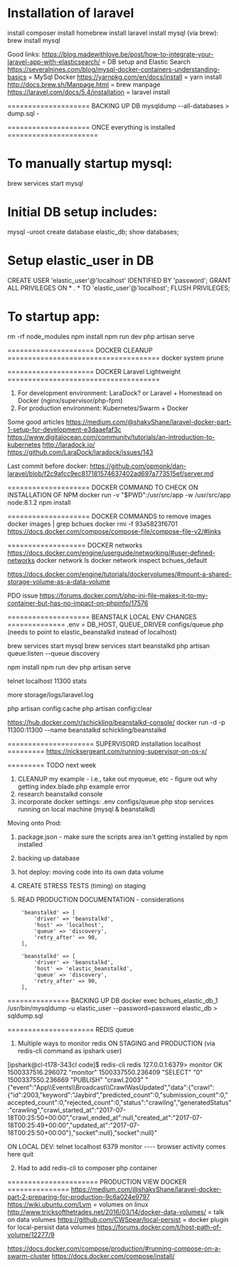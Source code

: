 # Installation of laravel
install composer
install homebrew
install laravel
install mysql (via brew): brew install mysql

Good links:
https://blog.madewithlove.be/post/how-to-integrate-your-laravel-app-with-elasticsearch/ = DB setup and Elastic Search
https://severalnines.com/blog/mysql-docker-containers-understanding-basics = MySql Docker
https://yarnpkg.com/en/docs/install = yarn install
http://docs.brew.sh/Manpage.html = brew manpage
https://laravel.com/docs/5.4/installation = laravel install

==================== BACKING UP DB
mysqldump --all-databases > dump.sql -


==================== ONCE everything is installed ======================

# To manually startup mysql:
brew services start mysql

# Initial DB setup includes:
mysql -uroot
create database elastic_db;
show databases;

# Setup elastic_user in DB
CREATE USER 'elastic_user'@'localhost' IDENTIFIED BY 'password';
GRANT ALL PRIVILEGES ON * . * TO 'elastic_user'@'localhost';
FLUSH PRIVILEGES;

# To startup app:
rm -rf node_modules
npm install
npm run dev
php artisan serve

===================== DOCKER CLEANUP =====================================
docker system prune

===================== DOCKER Laravel Lightweight =====================================

1) For development environment: LaraDock? or Laravel + Homestead on Docker (nginx/supervisor/php-fpm)
2) For production environment: Kubernetes/Swarm + Docker

Some good articles
https://medium.com/@shakyShane/laravel-docker-part-1-setup-for-development-e3daaefaf3c
https://www.digitalocean.com/community/tutorials/an-introduction-to-kubernetes
http://laradock.io/
https://github.com/LaraDock/laradock/issues/143


Last commit before docker:
https://github.com/opmonk/dan-laravel/blob/f2c9afcc9ec817181574637402ad697a773515ef/server.md

==================== DOCKER COMMAND TO CHECK ON INSTALLATION OF NPM
docker run -v "$PWD":/usr/src/app -w /usr/src/app node:8.1.2 npm install


==================== DOCKER COMMANDS to remove images
docker images | grep bchues
docker rmi -f 93a5823f6701
https://docs.docker.com/compose/compose-file/compose-file-v2/#links

=================== DOCKER networks
https://docs.docker.com/engine/userguide/networking/#user-defined-networks
docker network ls
docker network inspect bchues_default

https://docs.docker.com/engine/tutorials/dockervolumes/#mount-a-shared-storage-volume-as-a-data-volume

PDO issue
https://forums.docker.com/t/php-ini-file-makes-it-to-my-container-but-has-no-impact-on-phpinfo/17576

==================== BEANSTALK LOCAL ENV CHANGES ==============
.env = DB_HOST, QUEUE_DRIVER
configs/queue.php (needs to point to elastic_beanstalkd instead of localhost)

brew services start mysql
brew services start beanstalkd
php artisan queue:listen --queue discovery

npm install
npm run dev
php artisan serve

telnet localhost 11300
stats

more storage/logs/laravel.log

php artisan config:cache
php artisan config:clear


https://hub.docker.com/r/schickling/beanstalkd-console/
docker run -d -p 11300:11300 --name beanstalkd schickling/beanstalkd

===================== SUPERVISORD installation localhost =========
https://nicksergeant.com/running-supervisor-on-os-x/

========= TODO next week
1) CLEANUP my example - i.e., take out myqueue, etc - figure out why getting index.blade.php example error
2) research beanstalkd console
3) incorporate docker settings:
.env
configs/queue.php
stop services running on local machine (mysql & beanstalkd)

Moving onto Prod:
1) package.json - make sure the scripts area isn't getting installed by npm installed
2) backing up database
3) hot deploy: moving code into its own data volume
4) CREATE STRESS TESTS (timing) on staging
5) READ PRODUCTION DOCUMENTATION - considerations

        'beanstalkd' => [
            'driver' => 'beanstalkd',
            'host' => 'localhost',
            'queue' => 'discovery',
            'retry_after' => 90,
        ],

        'beanstalkd' => [
            'driver' => 'beanstalkd',
            'host' => 'elastic_beanstalkd',
            'queue' => 'discovery',
            'retry_after' => 90,
        ],
===============   BACKING UP DB
docker exec bchues_elastic_db_1 /usr/bin/mysqldump -u elastic_user --password=password elastic_db > sqldump.sql

===================== REDIS queue

1) Multiple ways to monitor redis
ON STAGING and PRODUCTION (via redis-cli command as ipshark user)

[ipshark@cl-t178-343cl code]$ redis-cli
redis 127.0.0.1:6379> monitor
OK
1500337516.296072 "monitor"
1500337550.236409 "SELECT" "0"
1500337550.236669 "PUBLISH" "crawl.2003" "{\"event\":\"App\\\\Events\\\\Broadcast\\\\CrawlWasUpdated\",\"data\":{\"crawl\":{\"id\":2003,\"keyword\":\"Jaybird\",\"predicted_count\":0,\"submission_count\":0,\"accepted_count\":0,\"rejected_count\":0,\"status\":\"crawling\",\"generatedStatus\":\"crawling\",\"crawl_started_at\":\"2017-07-18T00:25:50+00:00\",\"crawl_ended_at\":null,\"created_at\":\"2017-07-18T00:25:49+00:00\",\"updated_at\":\"2017-07-18T00:25:50+00:00\"},\"socket\":null},\"socket\":null}"

ON LOCAL DEV:
telnet localhost 6379
monitor
---- browser activity comes here
quit

2) Had to add redis-cli to composer php container

====================== PRODUCTION VIEW DOCKER ===============
https://medium.com/@shakyShane/laravel-docker-part-2-preparing-for-production-9c6a024e9797
https://wiki.ubuntu.com/Lvm = volumes on linux
http://www.tricksofthetrades.net/2016/03/14/docker-data-volumes/ = talk on data volumes
https://github.com/CWSpear/local-persist = docker plugin for local-persist data volumes
https://forums.docker.com/t/host-path-of-volume/12277/9

https://docs.docker.com/compose/production/#running-compose-on-a-swarm-cluster
https://docs.docker.com/compose/install/
